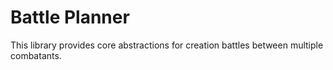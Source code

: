 # Battle Planner

This library provides core abstractions for creation battles between multiple combatants.
